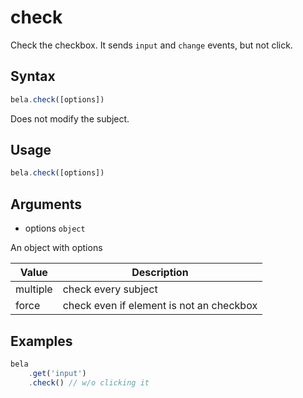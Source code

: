 # check

Check the checkbox. It sends `input` and `change` events, but not click.

## Syntax

```js
bela.check([options])
```
Does not modify the subject.

## Usage

```js
bela.check([options])
```

## Arguments

- options `object`

An object with options

| Value | Description |
| ----- | ----------- |
| multiple | check every subject |
| force | check even if element is not an checkbox |

## Examples

```js
bela
    .get('input')
    .check() // w/o clicking it
```